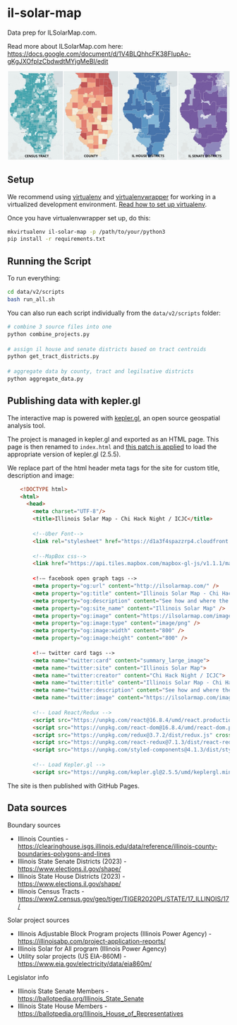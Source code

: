 # il-solar-map

Data prep for ILSolarMap.com. 

Read more about ILSolarMap.com here: https://docs.google.com/document/d/1V4BLQhhcFK38FIupAo-gKgJXOfpIzCbdwdtMYjgMeBI/edit

![IlSolarMap.com](images/il-solar-map-x4.jpg)

## Setup
We recommend using [virtualenv](http://virtualenv.readthedocs.org/en/latest/virtualenv.html) and [virtualenvwrapper](http://virtualenvwrapper.readthedocs.org/en/latest/install.html) for working in a virtualized development environment. [Read how to set up virtualenv](http://docs.python-guide.org/en/latest/dev/virtualenvs/).

Once you have virtualenvwrapper set up, do this:

```bash
mkvirtualenv il-solar-map -p /path/to/your/python3
pip install -r requirements.txt
```

## Running the Script

To run everything:

```bash
cd data/v2/scripts
bash run_all.sh
```

You can also run each script individually from the `data/v2/scripts` folder:

```bash
# combine 3 source files into one
python combine_projects.py

# assign il house and senate districts based on tract centroids
python get_tract_districts.py

# aggregate data by county, tract and legilsative districts
python aggregate_data.py
```

## Publishing data with kepler.gl

The interactive map is powered with [kepler.gl](https://kepler.gl/), an open source geospatial analysis tool.

The project is managed in kepler.gl and exported as an HTML page. This page is then renamed to `index.html` and [this patch is applied](https://github.com/keplergl/kepler.gl/pull/2292/files#r1268629776) to load the appropriate version of kepler.gl (2.5.5).

We replace part of the html header meta tags for the site for custom title, description and image:

```html
    <!DOCTYPE html>
    <html>
      <head>
        <meta charset="UTF-8"/>
        <title>Illinois Solar Map - Chi Hack Night / ICJC</title>

        <!--Uber Font-->
        <link rel="stylesheet" href="https://d1a3f4spazzrp4.cloudfront.net/kepler.gl/uber-fonts/4.0.0/superfine.css">

        <!--MapBox css-->
        <link href="https://api.tiles.mapbox.com/mapbox-gl-js/v1.1.1/mapbox-gl.css" rel="stylesheet">

        <!-— facebook open graph tags -->
        <meta property="og:url" content="http://ilsolarmap.com/" />
        <meta property="og:title" content="Illinois Solar Map - Chi Hack Night / ICJC" />
        <meta property="og:description" content="See how and where the 1,622,000 kilowatts of solar have been installed by zip code in the State of Illinois" />
        <meta property="og:site_name" content="Illinois Solar Map" />
        <meta property="og:image" content="https://ilsolarmap.com/images/il-solar-map-x4.jpg" />
        <meta property="og:image:type" content="image/png" />
        <meta property="og:image:width" content="800" />
        <meta property="og:image:height" content="800" />

        <!-— twitter card tags -->
        <meta name="twitter:card" content="summary_large_image">
        <meta name="twitter:site" content="Illinois Solar Map">
        <meta name="twitter:creator" content="Chi Hack Night / ICJC">
        <meta name="twitter:title" content="Illinois Solar Map - Chi Hack Night / ICJC">
        <meta name="twitter:description" content="See how and where the 1,622,000 kilowatts of solar have been installed in the State of Illinois">
        <meta name="twitter:image" content="https://ilsolarmap.com/images/il-solar-map-x4.jpg" />

        <!-- Load React/Redux -->
        <script src="https://unpkg.com/react@16.8.4/umd/react.production.min.js" crossorigin></script>
        <script src="https://unpkg.com/react-dom@16.8.4/umd/react-dom.production.min.js" crossorigin></script>
        <script src="https://unpkg.com/redux@3.7.2/dist/redux.js" crossorigin></script>
        <script src="https://unpkg.com/react-redux@7.1.3/dist/react-redux.min.js" crossorigin></script>
        <script src="https://unpkg.com/styled-components@4.1.3/dist/styled-components.min.js" crossorigin></script>

        <!-- Load Kepler.gl -->
        <script src="https://unpkg.com/kepler.gl@2.5.5/umd/keplergl.min.js" crossorigin></script>
```

The site is then published with GitHub Pages.

## Data sources

Boundary sources

* Illinois Counties - https://clearinghouse.isgs.illinois.edu/data/reference/illinois-county-boundaries-polygons-and-lines
* Illinois State Senate Districts (2023) - https://www.elections.il.gov/shape/
* Illinois State House Districts (2023) - https://www.elections.il.gov/shape/
* Illinois Census Tracts - https://www2.census.gov/geo/tiger/TIGER2020PL/STATE/17_ILLINOIS/17/

Solar project sources

* Illinois Adjustable Block Program projects (Illinois Power Agency) - https://illinoisabp.com/project-application-reports/
* Illinois Solar for All program (Illinois Power Agency)
* Utility solar projects (US EIA-860M) - https://www.eia.gov/electricity/data/eia860m/

Legislator info

* Illinois State Senate Members - https://ballotpedia.org/Illinois_State_Senate
* Illinois State House Members - https://ballotpedia.org/Illinois_House_of_Representatives